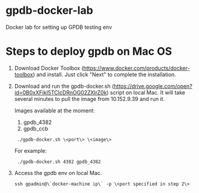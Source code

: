 # gpdb-docker-lab
Docker lab for setting up GPDB testing env

# Steps to deploy gpdb on Mac OS
1. Download Docker Toolbox (https://www.docker.com/products/docker-toolbox) and install. Just click "Next" to complete the installation.
2. Download and run the gpdb-docker.sh (https://drive.google.com/open?id=0B0xXFikI5TCIcDRnOG02ZXlrZ0k) script on local Mac. It will take several minutes to pull the image from 10.152.9.39 and run it.
   
   Images available at the moment:

   1) gpdb_4382  
   2) gpdb_ccb

   ```
	./gpdb-docker.sh \<port\> \<image\>
   ```

   For example:

   ```
    ./gpdb-docker.sh 4382 gpdb_4382
   ```

3. Access the gpdb env on local Mac.

   ```
   ssh gpadmin@\`docker-machine ip\` -p \<port specified in step 2\>
   ```

